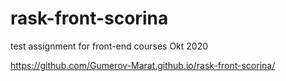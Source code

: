 # rask-front-scorina
test assignment for front-end courses Okt 2020

https://github.com/Gumerov-Marat.github.io/rask-front-scorina/
